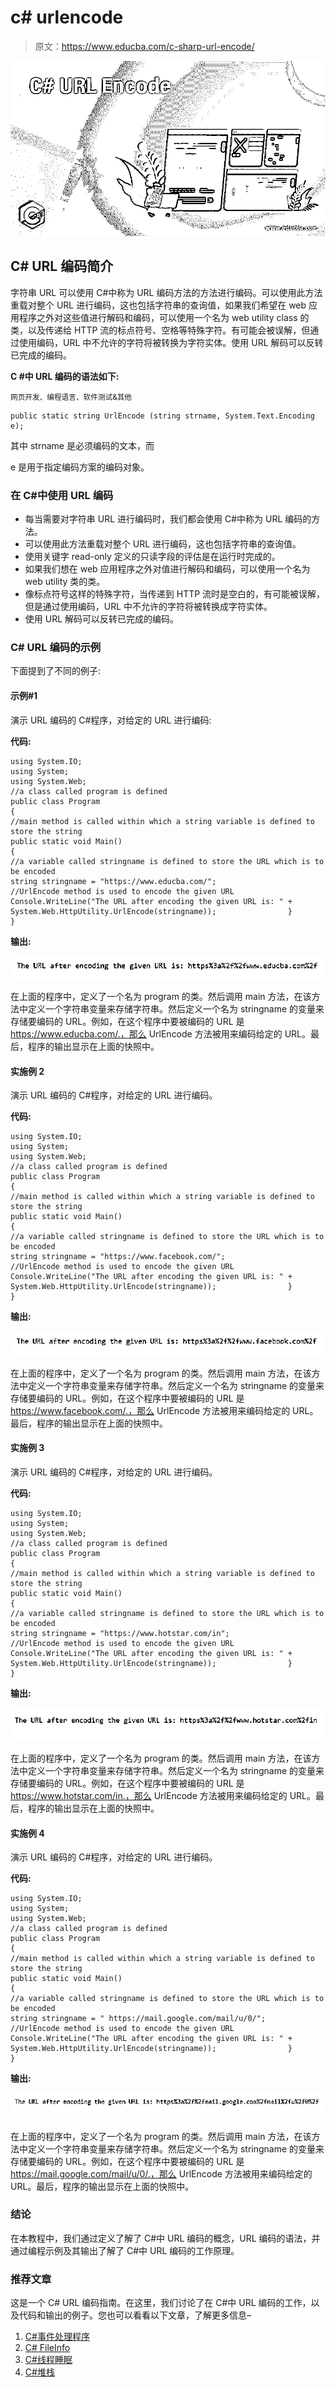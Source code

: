 # c# urlencode

> 原文：<https://www.educba.com/c-sharp-url-encode/>

![C# URL Encode](img/61ce0ee8eedef824c7e8ff13abbdec43.png)



## C# URL 编码简介

字符串 URL 可以使用 C#中称为 URL 编码方法的方法进行编码。可以使用此方法重载对整个 URL 进行编码，这也包括字符串的查询值，如果我们希望在 web 应用程序之外对这些值进行解码和编码，可以使用一个名为 web utility class 的类，以及传递给 HTTP 流的标点符号、空格等特殊字符。有可能会被误解，但通过使用编码，URL 中不允许的字符将被转换为字符实体。使用 URL 解码可以反转已完成的编码。

**C #中 URL 编码的语法如下:**

<small>网页开发、编程语言、软件测试&其他</small>

```
public static string UrlEncode (string strname, System.Text.Encoding e);
```

其中 strname 是必须编码的文本，而

e 是用于指定编码方案的编码对象。

### 在 C#中使用 URL 编码

*   每当需要对字符串 URL 进行编码时，我们都会使用 C#中称为 URL 编码的方法。
*   可以使用此方法重载对整个 URL 进行编码，这也包括字符串的查询值。
*   使用关键字 read-only 定义的只读字段的评估是在运行时完成的。
*   如果我们想在 web 应用程序之外对值进行解码和编码，可以使用一个名为 web utility 类的类。
*   像标点符号这样的特殊字符，当传递到 HTTP 流时是空白的，有可能被误解，但是通过使用编码，URL 中不允许的字符将被转换成字符实体。
*   使用 URL 解码可以反转已完成的编码。

### C# URL 编码的示例

下面提到了不同的例子:

#### 示例#1

演示 URL 编码的 C#程序，对给定的 URL 进行编码:

**代码:**

```
using System.IO;
using System;
using System.Web;
//a class called program is defined
public class Program
{
//main method is called within which a string variable is defined to store the string
public static void Main()
{
//a variable called stringname is defined to store the URL which is to be encoded
string stringname = "https://www.educba.com/";
//UrlEncode method is used to encode the given URL
Console.WriteLine("The URL after encoding the given URL is: " + System.Web.HttpUtility.UrlEncode(stringname));                }
}
```

**输出:**

![C# URL Encode output 1](img/22f75b7b4de77d484699c91a79493767.png)



在上面的程序中，定义了一个名为 program 的类。然后调用 main 方法，在该方法中定义一个字符串变量来存储字符串。然后定义一个名为 stringname 的变量来存储要编码的 URL。例如，在这个程序中要被编码的 URL 是 https://www.educba.com/.，那么 UrlEncode 方法被用来编码给定的 URL。最后，程序的输出显示在上面的快照中。

#### 实施例 2

演示 URL 编码的 C#程序，对给定的 URL 进行编码。

**代码:**

```
using System.IO;
using System;
using System.Web;
//a class called program is defined
public class Program
{
//main method is called within which a string variable is defined to store the string
public static void Main()
{
//a variable called stringname is defined to store the URL which is to be encoded
string stringname = "https://www.facebook.com/";
//UrlEncode method is used to encode the given URL
Console.WriteLine("The URL after encoding the given URL is: " + System.Web.HttpUtility.UrlEncode(stringname));                }
}
```

**输出:**

![C# URL Encode output 2](img/c7eb02887be7292d157857177bc187a5.png)



在上面的程序中，定义了一个名为 program 的类。然后调用 main 方法，在该方法中定义一个字符串变量来存储字符串。然后定义一个名为 stringname 的变量来存储要编码的 URL。例如，在这个程序中要被编码的 URL 是 https://www.facebook.com/.，那么 UrlEncode 方法被用来编码给定的 URL。最后，程序的输出显示在上面的快照中。

#### 实施例 3

演示 URL 编码的 C#程序，对给定的 URL 进行编码。

**代码:**

```
using System.IO;
using System;
using System.Web;
//a class called program is defined
public class Program
{
//main method is called within which a string variable is defined to store the string
public static void Main()
{
//a variable called stringname is defined to store the URL which is to be encoded
string stringname = "https://www.hotstar.com/in";
//UrlEncode method is used to encode the given URL
Console.WriteLine("The URL after encoding the given URL is: " + System.Web.HttpUtility.UrlEncode(stringname));                }
}
```

**输出:**

![output 3](img/1c7d25a9b4fea516fffa733ab2a4fbfb.png)



在上面的程序中，定义了一个名为 program 的类。然后调用 main 方法，在该方法中定义一个字符串变量来存储字符串。然后定义一个名为 stringname 的变量来存储要编码的 URL。例如，在这个程序中要被编码的 URL 是 https://www.hotstar.com/in.，那么 UrlEncode 方法被用来编码给定的 URL。最后，程序的输出显示在上面的快照中。

#### 实施例 4

演示 URL 编码的 C#程序，对给定的 URL 进行编码。

**代码:**

```
using System.IO;
using System;
using System.Web;
//a class called program is defined
public class Program
{
//main method is called within which a string variable is defined to store the string
public static void Main()
{
//a variable called stringname is defined to store the URL which is to be encoded
string stringname = " https://mail.google.com/mail/u/0/";
//UrlEncode method is used to encode the given URL
Console.WriteLine("The URL after encoding the given URL is: " + System.Web.HttpUtility.UrlEncode(stringname));                }
}
```

**输出:**

![output 4](img/b7934744c5fa8b49da091288fb012ab7.png)



在上面的程序中，定义了一个名为 program 的类。然后调用 main 方法，在该方法中定义一个字符串变量来存储字符串。然后定义一个名为 stringname 的变量来存储要编码的 URL。例如，在这个程序中要被编码的 URL 是 https://mail.google.com/mail/u/0/.，那么 UrlEncode 方法被用来编码给定的 URL。最后，程序的输出显示在上面的快照中。

### 结论

在本教程中，我们通过定义了解了 C#中 URL 编码的概念，URL 编码的语法，并通过编程示例及其输出了解了 C#中 URL 编码的工作原理。

### 推荐文章

这是一个 C# URL 编码指南。在这里，我们讨论了在 C#中 URL 编码的工作，以及代码和输出的例子。您也可以看看以下文章，了解更多信息–

1.  [C#事件处理程序](https://www.educba.com/c-sharp-eventhandler/)
2.  [C# FileInfo](https://www.educba.com/c-sharp-fileinfo/)
3.  [C#线程睡眠](https://www.educba.com/c-sharp-thread-sleep/)
4.  [C#堆栈](https://www.educba.com/c-sharp-stack/)





